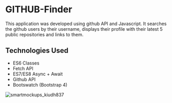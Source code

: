 # GITHUB-Finder

This application was developed using github API and Javascript. It searches the github users by their username, displays their profile with their latest 5 public repositories and links to them.

## Technologies Used

- ES6 Classes
- Fetch API
- ES7/ES8 Async + Await
- Github API
- Bootswatch (Bootstrap 4)

![smartmockups_kiudh837](https://user-images.githubusercontent.com/61752418/102626214-8646ea80-416c-11eb-8f90-07f4f0afd5c7.png)

